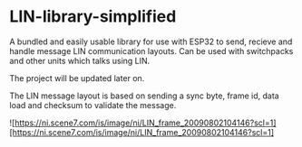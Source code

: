 # LIN-library-simplified
A bundled and easily usable library for use with ESP32 to send, recieve and handle message LIN communication layouts. Can be used with switchpacks and other units which talks using LIN.

The project will be updated later on.

The LIN message layout is based on sending a sync byte, frame id, data load and checksum to validate the message.

![https://ni.scene7.com/is/image/ni/LIN_frame_20090802104146?scl=1][https://ni.scene7.com/is/image/ni/LIN_frame_20090802104146?scl=1]
